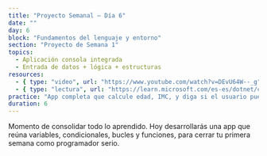 ```yaml
---
title: "Proyecto Semanal – Día 6"
date: ""
day: 6
block: "Fundamentos del lenguaje y entorno"
section: "Proyecto de Semana 1"
topics:
  - Aplicación consola integrada
  - Entrada de datos + lógica + estructuras
resources:
  - { type: "video", url: "https://www.youtube.com/watch?v=DEvU64W--_g" }
  - { type: "lectura", url: "https://learn.microsoft.com/es-es/dotnet/csharp/fundamentals/program-structure/" }
practice: "App completa que calcule edad, IMC, y diga si el usuario puede conducir (mayor de edad)."
duration: 6
---
```


Momento de consolidar todo lo aprendido. Hoy desarrollarás una app que reúna variables, condicionales, bucles y funciones, para cerrar tu primera semana como programador serio.